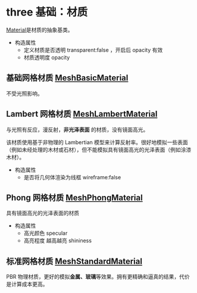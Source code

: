 # three 基础：材质

[Material](https://threejs.org/docs/index.html#api/zh/materials/Material)是材质的抽象基类。

- 构造属性
  - 定义材质是否透明 transparent:false ，开启后 opacity 有效
  - 材质透明度 opacity

## 基础网格材质 [MeshBasicMaterial](https://threejs.org/docs/index.html#api/zh/materials/MeshBasicMaterial)

不受光照影响。

## Lambert 网格材质 [MeshLambertMaterial](https://threejs.org/docs/index.html#api/zh/materials/MeshLambertMaterial)

与光照有反应，漫反射，**非光泽表面** 的材质，没有镜面高光。

该材质使用基于非物理的 Lambertian 模型来计算反射率。很好地模拟一些表面（例如未经处理的木材或石材），但不能模拟具有镜面高光的光泽表面（例如涂漆木材）。

- 构造属性
  - 是否将几何体渲染为线框 wireframe:false

## Phong 网格材质 [MeshPhongMaterial](https://threejs.org/docs/?q=MeshPhongMaterial#api/zh/materials/MeshPhongMaterial)

具有镜面高光的光泽表面的材质

- 构造属性
  - 高光颜色 specular
  - 高亮程度 越高越亮 shininess

## 标准网格材质 [MeshStandardMaterial](https://threejs.org/docs/index.html#api/zh/materials/MeshStandardMaterial)

PBR 物理材质，更好的模拟**金属、玻璃**等效果。拥有更精确和逼真的结果，代价是计算成本更高。

